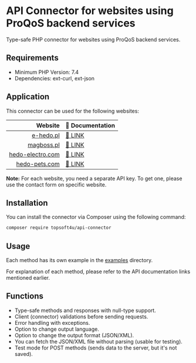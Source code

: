 # API Connector for websites using ProQoS backend services

Type-safe PHP connector for websites using ProQoS backend services. 

## Requirements
- Minimum PHP Version: 7.4
- Dependencies: ext-curl, ext-json

## Application
This connector can be used for the following websites:

|                                          Website | 📕 Documentation                                |
|----------------------------------------------------:|:------------------------------------------------|
|                   [e-hedo.pl](https://e-hedo.pl) | [📕 LINK](https://e-hedo.pl/apidocs)            |
|                 [magboss.pl](https://magboss.pl) | [📕 LINK](https://magboss.pl/apidocs)           |
| [hedo-electro.com](https://b2b.hedo-electro.com) | [📕 LINK](https://b2b.hedo-electro.com/apidocs) |
|           [hedo-pets.com](https://hedo-pets.com) | [📕 LINK](https://hedo-pets.com/apidocs)        |

**Note:** For each website, you need a separate API key. To get one, please use the contact form on specific website.

## Installation
You can install the connector via Composer using the following command:

```bash
composer require topsoft4u/api-connector
```

## Usage

Each method has its own example in the [examples](examples) directory.

For explanation of each method, please refer to the API documentation links mentioned earlier.

## Functions
- Type-safe methods and responses with null-type support.
- Client (connector) validations before sending requests.
- Error handling with exceptions.
- Option to change output language.
- Option to change the output format (JSON/XML).
- You can fetch the JSON/XML file without parsing (usable for testing).
- Test mode for POST methods (sends data to the server, but it's not saved).
